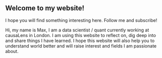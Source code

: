 ## Welcome to my website!
I hope you will find something interesting here. Follow me and subscribe!

Hi, my name is Max, I am a data scientist / quant currently working at causaLens in London. I am using this website to reflect on, dig deep into and share things I have learned. I hope this website will also help you to understand world better and will raise interest and fields I am passionate about.
